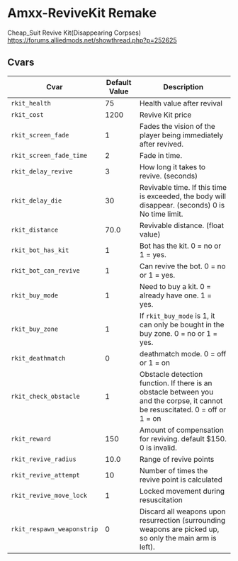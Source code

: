 # Amxx-ReviveKit Remake
Cheap_Suit Revive Kit(Disappearing Corpses)
https://forums.alliedmods.net/showthread.php?p=252625


## Cvars
| Cvar | Default Value | Description |
|------|-------|-------------|
| `rkit_health` | 75 | Health value after revival |
| `rkit_cost` | 1200 | Revive Kit price |
| `rkit_screen_fade` | 1 | Fades the vision of the player being immediately after revived. |
| `rkit_screen_fade_time` | 2 | Fade in time.|
| `rkit_delay_revive` | 3 | How long it takes to revive. (seconds)|
| `rkit_delay_die` | 30 | Revivable time. If this time is exceeded, the body will disappear. (seconds) 0 is No time limit.|
| `rkit_distance` | 70.0 | Revivable distance. (float value)|
| `rkit_bot_has_kit` | 1 | Bot has the kit. 0 = no or 1 = yes.|
| `rkit_bot_can_revive` | 1 | Can revive the bot. 0 = no or 1 = yes.|
| `rkit_buy_mode` | 1 | Need to buy a kit. 0 = already have one. 1 = yes.|
| `rkit_buy_zone` | 1 | If `rkit_buy_mode` is 1, it can only be bought in the buy zone. 0 = no or 1 = yes.|
| `rkit_deathmatch` | 0 | deathmatch mode. 0 = off or 1 = on |
| `rkit_check_obstacle` | 1 | Obstacle detection function. If there is an obstacle between you and the corpse, it cannot be resuscitated. 0 = off or 1 = on |
| `rkit_reward` | 150 | Amount of compensation for reviving. default $150. 0 is invalid. |
| `rkit_revive_radius` | 10.0 | Range of revive points |
| `rkit_revive_attempt` | 10 | Number of times the revive point is calculated |
| `rkit_revive_move_lock` | 1 | Locked movement during resuscitation |
| `rkit_respawn_weaponstrip` | 0 | Discard all weapons upon resurrection (surrounding weapons are picked up, so only the main arm is left). |
